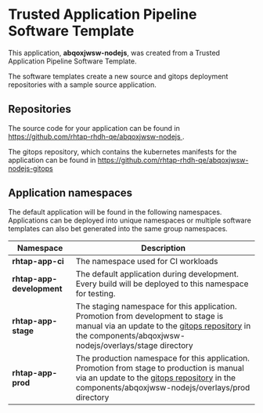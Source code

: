 # Trusted Application Pipeline Software Template

This application, **abqoxjwsw-nodejs**, was created from a Trusted Application Pipeline Software Template.

The software templates create a new source and gitops deployment repositories with a sample source application. 

## Repositories

The source code for your application can be found in [https://github.com/rhtap-rhdh-qe/abqoxjwsw-nodejs ](https://github.com/rhtap-rhdh-qe/abqoxjwsw-nodejs ).
 
The gitops repository, which contains the kubernetes manifests for the application can be found in 
[https://github.com/rhtap-rhdh-qe/abqoxjwsw-nodejs-gitops ](https://github.com/rhtap-rhdh-qe/abqoxjwsw-nodejs-gitops ) 

## Application namespaces 

The default application will be found in the following namespaces. Applications can be deployed into unique namespaces or multiple software templates can also bet generated into the same group namespaces.  

|  Namespace   |  Description   |  
| -------- | -------- |
| **rhtap-app-ci** | The namespace used for CI workloads |
| **rhtap-app-development** | The default application during development. Every build will be deployed to this namespace for testing. |
| **rhtap-app-stage** | The staging namespace for this application. Promotion from development to stage is manual via an update to the [gitops repository](https://github.com/rhtap-rhdh-qe/abqoxjwsw-nodejs-gitops ) in the components/abqoxjwsw-nodejs/overlays/stage directory |
| **rhtap-app-prod** | The production namespace for this application. Promotion from stage to production is manual via an update to the [gitops repository](https://github.com/rhtap-rhdh-qe/abqoxjwsw-nodejs-gitops ) in the components/abqoxjwsw-nodejs/overlays/prod directory |